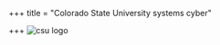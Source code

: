 +++
title = "Colorado State University systems cyber"

+++
![csu logo](https://149689330.v2.pressablecdn.com/wp-content/uploads/2016/11/CSU-Logo.png)
